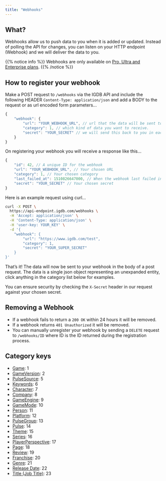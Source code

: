 ```yaml
---
title: "Webhooks"
---
```


## What?

Webhooks allow us to push data to you when it is added or updated. Instead of polling the API for changes, you can listen on your HTTP endpoint (Webhook) and we will deliver the data to you.

{{% notice info %}}
Webhooks are only available on [Pro, Ultra and Enterprise plans](https://api.igdb.com/pricing).
{{% /notice %}}

## How to register your webhook

Make a POST request to `/webhooks` via the IGDB API and include the following HEADER `Content-Type: application/json` and add a BODY to the request or as url encoded form parameters...

```javascript
{
    "webhook": {
        "url": "YOUR_WEBHOOK_URL", // url that the data will be sent to.
        "category": 1, // which kind of data you want to receive.
        "secret": "YOUR_SECRET" // we will send this back to you in each request.
    }
}
```

On registering your webhook you will receive a response like this...

```javascript
{
    "id": 42, // A unique ID for the webhook
    "url": "YOUR_WEBHOOK_URL", // Your chosen URL
    "category": 1, // Your chosen category
    "last_failed_at": 1510826647000, // When the webhook last failed in unix time
    "secret": "YOUR_SECRET" // Your chosen secret
}
```

Here is an example request using curl...

```bash
curl -X POST \
  https://api-endpoint.igdb.com/webhooks \
  -H 'Accept: application/json' \
  -H 'Content-Type: application/json' \
  -H 'user-key: YOUR_KEY' \
  -d '{
    "webhook": {
        "url": "https://www.igdb.com/test",
        "category": 1,
        "secret": "YOUR_SUPER_SECRET"
    }
}'
```

That’s it! The data will now be sent to your webhook in the body of a post request. The data is a single json object representing an unexpanded entity, click anything in the category list below for examples.

You can ensure security by checking the `X-Secret` header in our request against your chosen secret.

## Removing a Webhook

- If a webhook fails to return a `200 OK` within 24 hours it will be removed.
- If a webhook returns `401 Unauthorized` it will be removed.
- You can manually unregister your webhook by sending a `DELETE` request to `/webhooks/ID` where ID is the ID returned during the registration process.

## Category keys

- [Game](../../endpoints/game): 1
- [GameVersion](../../endpoints/versions): 2
- [PulseSource](../../endpoints/pulse-source): 5
- [Keywords](../../endpoints/keyword): 6
- [Character](../../endpoints/character): 7
- [Company](../../endpoints/company): 8
- [GameEngine](../../endpoints/game-engine): 9
- [GameMode](../../endpoints/game-mode): 10
- [Person](../../endpoints/person): 11
- [Platform](../../endpoints/platform): 12
- [PulseGroup](../../endpoints/pulse-group): 13
- [Pulse](../../endpoints/pulse): 14
- [Theme](../../endpoints/theme): 15
- [Series](../../endpoints/collection): 16
- [PlayerPerspective](../../endpoints/player-perspective): 17
- [Page](../../endpoints/page): 18
- [Review](../../endpoints/review): 19
- [Franchise](../../endpoints/franchise): 20
- [Genre](../../endpoints/genre): 21
- [Release Date](../../endpoints/release-date): 22
- [Title (Job Title)](../../endpoints/title): 23
